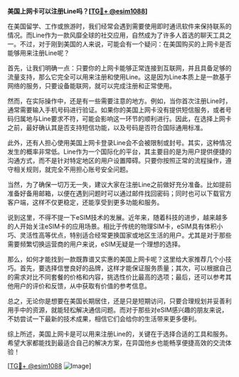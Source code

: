**美国上网卡可以注册Line吗？[[TG💪+ @esim1088](https://t.me/s/esim1088)]**

在美国留学、工作或旅游时，我们经常会遇到需要使用即时通讯软件来保持联系的情况。而Line作为一款风靡全球的社交应用，自然成为了许多人首选的聊天工具之一。不过，对于刚到美国的人来说，可能会有一个疑问：在美国购买的上网卡是否能够用来注册Line呢？

首先，让我们明确一点：只要你的上网卡能够正常连接到互联网，并且具备足够的流量支持，那么它完全可以用来注册和使用Line。这是因为Line本质上是一款基于网络的服务，只要设备能联网，就可以完成注册和正常使用。

然而，在实际操作中，还是有一些需要注意的地方。例如，当你首次注册Line时，通常需要输入手机号码进行验证。如果你的美国上网卡没有提供短信服务，或者号码归属地与Line要求不符，可能会影响这一环节的顺利进行。因此，在选择上网卡之前，最好确认其是否支持短信功能，以及号码是否符合国际通用标准。

此外，还有人担心使用美国上网卡登录Line会不会被限制或封号。其实，这种情况发生的概率非常低。Line作为一个国际化的平台，其主要目的是为用户提供便捷的沟通方式，而不是针对特定地区的用户设置障碍。只要你按照正常的流程操作，遵守相关规则，就完全不用担心账号安全问题。

当然，为了确保一切万无一失，建议大家在注册Line之前做好充分准备。比如提前准备好备用邮箱，以便在遇到问题时可以通过邮件找回密码；同时也可以下载官方客户端，这样不仅更稳定，还能享受到更多功能和服务。

说到这里，不得不提一下eSIM技术的发展。近年来，随着科技的进步，越来越多的人开始关注eSIM卡的应用场景。相比于传统的物理SIM卡，eSIM具有体积小巧、灵活性高等优点，特别适合经常更换国家或地区生活的用户。尤其是对于那些需要频繁切换运营商的用户来说，eSIM无疑是一个理想的选择。

那么，如何才能找到一款既靠谱又实惠的美国上网卡呢？这里给大家推荐几个小技巧。首先，要选择信誉良好的品牌，这样才能保证服务质量；其次，可以根据自己的需求对比不同套餐的价格和内容，挑选性价比最高的选项；最后，还可以参考其他用户的评价和反馈，从中获取有价值的参考信息。

总之，无论你是想要在美国长期居住，还是只是短期访问，只要合理规划并妥善利用手中的资源，就能轻松解决通信问题。而对于那些对eSIM感兴趣的朋友来说，不妨尝试一下最新的技术成果，相信它们会给你的生活带来更多便利。

综上所述，美国上网卡是可以用来注册Line的，关键在于选择合适的工具和服务。希望大家都能找到最适合自己的解决方案，在异国他乡也能畅享便捷高效的交流体验！

[[TG💪+ @esim1088](https://t.me/s/esim1088) ![Image](https://i.postimg.cc/4NQfJmqS/Snipaste-2025-05-13-00-14-12.png)]